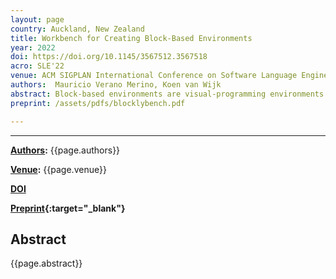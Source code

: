 ```yaml
---
layout: page
country: Auckland, New Zealand
title: Workbench for Creating Block-Based Environments
year: 2022
doi: https://doi.org/10.1145/3567512.3567518
acro: SLE'22
venue: ACM SIGPLAN International Conference on Software Language Engineering (SLE)
authors:  Mauricio Verano Merino, Koen van Wijk
abstract: Block-based environments are visual-programming environments that allow users to create programs by dragging and dropping blocks that resemble jigsaw puzzle pieces. These environments have proven to lower the entry barrier of programming for end-users. Besides using block-based environments for programming, they can also help edit popular semi-structured data languages such as JSON and YAML. However, creating new block-based environments is still challenging; developers can develop them in an ad-hoc way or using context-free grammars in a language workbench. Given the visual nature of block-based environments, both options are valid; however, developers have some limitations when describing them. In this paper, we present Blocklybench, which is a meta-block-based environment for describing block-based environments for both programming and semi-structured data languages. This tool allows developers to express the specific elements of block-based environments using the blocks notation. To evaluate Blocklybench, we present three case studies. Our results show that Blocklybench allows developers to describe block-based specific aspects of language constructs such as layout, color, block connections, and code generators.
preprint: /assets/pdfs/blocklybench.pdf

---
```


---

**[Authors](#):** {{page.authors}}

**[Venue](#):** {{page.venue}}


**[DOI]({{page.doi}})**  


**[Preprint]({{page.preprint}}){:target="_blank"}** 

## Abstract

{{page.abstract}}
